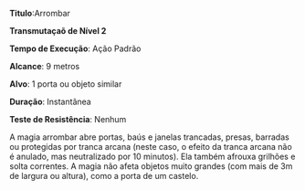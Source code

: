**Titulo**:Arrombar

**Transmutaçaõ de Nível 2**

**Tempo de Execução**: Ação Padrão

**Alcance**: 9 metros

**Alvo**: 1 porta ou objeto similar

**Duração**: Instantânea

**Teste de Resistência**: Nenhum

A magia arrombar abre portas, baús e janelas trancadas, presas, barradas ou protegidas por tranca arcana (neste caso, o efeito da tranca arcana não é anulado, mas neutralizado por 10 minutos). 
Ela também afrouxa grilhões e solta correntes.
A magia não afeta objetos muito grandes (com mais de 3m de largura ou altura), como a porta de um castelo.